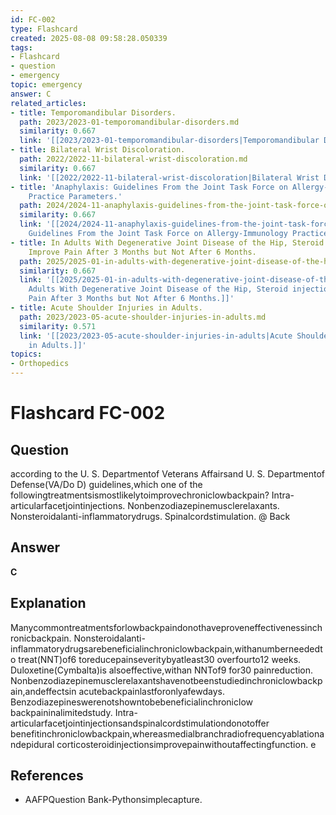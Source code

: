 ```yaml
---
id: FC-002
type: Flashcard
created: 2025-08-08 09:58:28.050339
tags:
- Flashcard
- question
- emergency
topic: emergency
answer: C
related_articles:
- title: Temporomandibular Disorders.
  path: 2023/2023-01-temporomandibular-disorders.md
  similarity: 0.667
  link: '[[2023/2023-01-temporomandibular-disorders|Temporomandibular Disorders.]]'
- title: Bilateral Wrist Discoloration.
  path: 2022/2022-11-bilateral-wrist-discoloration.md
  similarity: 0.667
  link: '[[2022/2022-11-bilateral-wrist-discoloration|Bilateral Wrist Discoloration.]]'
- title: 'Anaphylaxis: Guidelines From the Joint Task Force on Allergy-Immunology
    Practice Parameters.'
  path: 2024/2024-11-anaphylaxis-guidelines-from-the-joint-task-force-on-allergy.md
  similarity: 0.667
  link: '[[2024/2024-11-anaphylaxis-guidelines-from-the-joint-task-force-on-allergy|Anaphylaxis:
    Guidelines From the Joint Task Force on Allergy-Immunology Practice Parameters.]]'
- title: In Adults With Degenerative Joint Disease of the Hip, Steroid injections
    Improve Pain After 3 Months but Not After 6 Months.
  path: 2025/2025-01-in-adults-with-degenerative-joint-disease-of-the-hip-steroid.md
  similarity: 0.667
  link: '[[2025/2025-01-in-adults-with-degenerative-joint-disease-of-the-hip-steroid|In
    Adults With Degenerative Joint Disease of the Hip, Steroid injections Improve
    Pain After 3 Months but Not After 6 Months.]]'
- title: Acute Shoulder Injuries in Adults.
  path: 2023/2023-05-acute-shoulder-injuries-in-adults.md
  similarity: 0.571
  link: '[[2023/2023-05-acute-shoulder-injuries-in-adults|Acute Shoulder Injuries
    in Adults.]]'
topics:
- Orthopedics
---
```


# Flashcard FC-002

## Question

according to the U. S. Departmentof Veterans Affairsand U. S. Departmentof Defense(VA/Do D) guidelines,which one of the followingtreatmentsismostlikelytoimprovechroniclowbackpain? Intra-articularfacetjointinjections. Nonbenzodiazepinemusclerelaxants. Nonsteroidalanti-inflammatorydrugs. Spinalcordstimulation. @ Back

## Answer

**C**

## Explanation

Manycommontreatmentsforlowbackpaindonothaveproveneffectivenessinchronicbackpain. Nonsteroidalanti-inflammatorydrugsarebeneficialinchroniclowbackpain,withanumberneededto treat(NNT)of6 toreducepainseveritybyatleast30 overfourto12 weeks. Duloxetine(Cymbalta)is alsoeffective,withan NNTof9 for30 painreduction. Nonbenzodiazepinemusclerelaxantshavenotbeenstudiedinchroniclowbackpain,andeffectsin acutebackpainlastforonlyafewdays. Benzodiazepineswerenotshowntobebeneficialinchroniclow backpaininalimitedstudy. Intra-articularfacetjointinjectionsandspinalcordstimulationdonotoffer benefitinchroniclowbackpain,whereasmedialbranchradiofrequencyablationandepidural corticosteroidinjectionsimprovepainwithoutaffectingfunction. e

## References

- AAFPQuestion Bank-Pythonsimplecapture.

